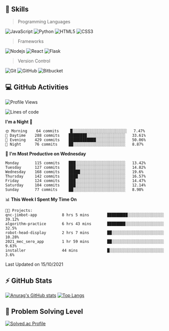 ## :rocket: Skills<br/>

> Programming Languages

![JavaScript](https://img.shields.io/badge/-JavaScript-%23F7DF1C?style=for-the-badge&logo=javascript&logoColor=white)
![Python](https://img.shields.io/badge/python%20-%2314354C.svg?&style=for-the-badge&logo=python&logoColor=white)
![HTML5](https://img.shields.io/badge/html5%20-%23E34F26.svg?&style=for-the-badge&logo=html5&logoColor=white)
![CSS3](https://img.shields.io/badge/css3%20-%231572B6.svg?&style=for-the-badge&logo=css3&logoColor=white)

> Frameworks

![Nodejs](https://img.shields.io/badge/node.js%20-%2343853D.svg?&style=for-the-badge&logo=node.js&logoColor=white)
![React](https://img.shields.io/badge/React-20232A?style=for-the-badge&logo=react&logoColor=61DAFB)
![Flask](https://img.shields.io/badge/flask%20-%23000.svg?&style=for-the-badge&logo=flask&logoColor=white)

> Version Control

![Git](https://img.shields.io/badge/git%20-%23F05033.svg?&style=for-the-badge&logo=git&logoColor=white)
![GitHub](https://img.shields.io/badge/github%20-%23121011.svg?&style=for-the-badge&logo=github&logoColor=white)
![Bitbucket](https://img.shields.io/badge/bitbucket%20-%230047B3.svg?&style=for-the-badge&logo=bitbucket&logoColor=white)

## :computer: GitHub Activities<br/>

<!--START_SECTION:waka-->
![Profile Views](http://img.shields.io/badge/Profile%20Views-3-blue)

![Lines of code](https://img.shields.io/badge/From%20Hello%20World%20I%27ve%20Written-954420%20lines%20of%20code-blue)

**I'm a Night 🦉** 

```text
🌞 Morning    64 commits     █░░░░░░░░░░░░░░░░░░░░░░░░   7.47% 
🌆 Daytime    288 commits    ████████░░░░░░░░░░░░░░░░░   33.61% 
🌃 Evening    429 commits    ████████████░░░░░░░░░░░░░   50.06% 
🌙 Night      76 commits     ██░░░░░░░░░░░░░░░░░░░░░░░   8.87%

```
📅 **I'm Most Productive on Wednesday** 

```text
Monday       115 commits    ███░░░░░░░░░░░░░░░░░░░░░░   13.42% 
Tuesday      127 commits    ███░░░░░░░░░░░░░░░░░░░░░░   14.82% 
Wednesday    168 commits    █████░░░░░░░░░░░░░░░░░░░░   19.6% 
Thursday     142 commits    ████░░░░░░░░░░░░░░░░░░░░░   16.57% 
Friday       124 commits    ███░░░░░░░░░░░░░░░░░░░░░░   14.47% 
Saturday     104 commits    ███░░░░░░░░░░░░░░░░░░░░░░   12.14% 
Sunday       77 commits     ██░░░░░░░░░░░░░░░░░░░░░░░   8.98%

```


📊 **This Week I Spent My Time On** 

```text
🐱‍💻 Projects: 
qnc-jimbot-app           8 hrs 5 mins        █████████░░░░░░░░░░░░░░░░   39.12% 
algorithm-practice       6 hrs 43 mins       ████████░░░░░░░░░░░░░░░░░   32.5% 
robot-head-display       2 hrs 7 mins        ██░░░░░░░░░░░░░░░░░░░░░░░   10.28% 
2021_mec_sero_app        1 hr 59 mins        ██░░░░░░░░░░░░░░░░░░░░░░░   9.63% 
installer                44 mins             █░░░░░░░░░░░░░░░░░░░░░░░░   3.6%

```


 Last Updated on 15/10/2021
<!--END_SECTION:waka-->


## :zap: GitHub Stats<br/>
    
[![Anurag's GitHub stats](https://github-readme-stats.vercel.app/api?username=star6973&show_icons=true&theme=prussian)](https://github.com/star6973/github-readme-stats)
[![Top Langs](https://github-readme-stats.vercel.app/api/top-langs/?username=star6973&layout=compact&hide=jupyter%20notebook,html,css,scss&langs_count=4&theme=prussian)](https://github.com/star6973/github-readme-stats)

## :trident: Problem Solving Level<br/>

[![Solved.ac Profile](http://mazassumnida.wtf/api/v2/generate_badge?boj=whanny)](https://solved.ac/whanny/)
